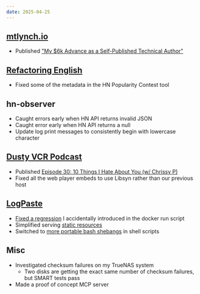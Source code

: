 ```yaml
---
date: 2025-04-25
---
```


## [mtlynch.io](https://mtlynch.io)

- Published ["My $6k Advance as a Self-Published Technical Author"](https://mtlynch.io/my-6k-advance/)

## [Refactoring English](https://refactoringenglish.com)

- Fixed some of the metadata in the HN Popularity Contest tool

## hn-observer

- Caught errors early when HN API returns invalid JSON
- Caught error early when HN API returns a null
- Update log print messages to consistently begin with lowercase character

## [Dusty VCR Podcast](https://dustyvcr.com)

- Published [Episode 30: 10 Things I Hate About You (w/ Chrissy P)](https://dustyvcr.com/30-10-things-i-hate-about-you/)
- Fixed all the web player embeds to use Libsyn rather than our previous host

## [LogPaste](https://logpaste.com)

- [Fixed a regression](https://github.com/mtlynch/logpaste/pull/229) I accidentally introduced in the docker run script
- Simplified serving [static resources](https://github.com/mtlynch/logpaste/pull/226)
- Switched to [more portable bash shebangs](https://github.com/mtlynch/logpaste/pull/225) in shell scripts

## Misc

- Investigated checksum failures on my TrueNAS system
  - Two disks are getting the exact same number of checksum failures, but SMART tests pass
- Made a proof of concept MCP server
